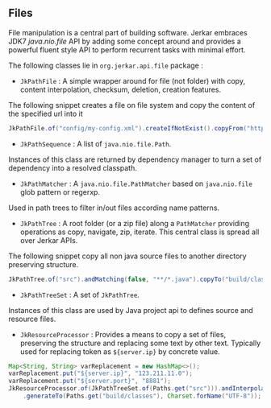 ## Files

File manipulation is a central part of building software. 
Jerkar embraces JDK7 *java.nio.file* API by adding some concept around and provides a powerful fluent style API to perform 
recurrent tasks with minimal effort. 

The following classes lie in `org.jerkar.api.file` package : 

* `JkPathFile` : A simple wrapper around  for file (not folder) with copy, content interpolation, 
   checksum, deletion, creation features.
   
The following snippet creates a file on file system and copy the content of the specified url into it
```java
JkPathFile.of("config/my-config.xml").createIfNotExist().copyFrom("http://myserver/conf/central.xml");
```
   
* `JkPathSequence` : A list of `java.nio.file.Path`.

Instances of this class are returned by dependency manager to turn a set of dependency into a resolved classpath.

* `JkPathMatcher` : A `java.nio.file.PathMatcher` based on `java.nio.file` glob pattern or regerxp.

Used in path trees to filter in/out files according name patterns.

* `JkPathTree` : A root folder (or a zip file) along a `PathMatcher` providing operations as copy, navigate, zip, iterate.
   This central class is spread all over Jerkar APIs.
   
The following snippet copy all non java source files to another directory preserving structure.
```java
JkPathTree.of("src").andMatching(false, "**/*.java").copyTo("build/classes");
``` 
   
* `JkPathTreeSet` : A set of `JkPathTree`. 

Instances of this class are used by Java project api to defines source and resource files.

 * `JkResourceProcessor` : Provides a means to copy a set of files, preserving the structure and 
 replacing some text by other text. Typically used for replacing token as `${server.ip}` by concrete value. 

```java
Map<String, String> varReplacement = new HashMap<>();
varReplacement.put("${server.ip}", "123.211.11.0");
varReplacement.put("${server.port}", "8881");
JkResourceProcessor.of(JkPathTreeSet.of(Paths.get("src"))).andInterpolate("**/*.properties", varReplacement)
    .generateTo(Paths.get("build/classes"), Charset.forName("UTF-8"));
```




